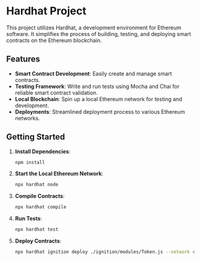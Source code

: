 # Hardhat Project

This project utilizes Hardhat, a development environment for Ethereum software. It simplifies the process of building, testing, and deploying smart contracts on the Ethereum blockchain.

## Features

- **Smart Contract Development**: Easily create and manage smart contracts.
- **Testing Framework**: Write and run tests using Mocha and Chai for reliable smart contract validation.
- **Local Blockchain**: Spin up a local Ethereum network for testing and development.
- **Deployments**: Streamlined deployment process to various Ethereum networks.

## Getting Started

1. **Install Dependencies**:
   ```bash
   npm install
   ```

2. **Start the Local Ethereum Network**:
   ```bash
   npx hardhat node
   ```

3. **Compile Contracts**:
   ```bash
   npx hardhat compile
   ```

4. **Run Tests**:
   ```bash
   npx hardhat test
   ```

5. **Deploy Contracts**:
   ```bash
   npx hardhat ignition deploy ./ignition/modules/Token.js --network <network-name>
   ```
